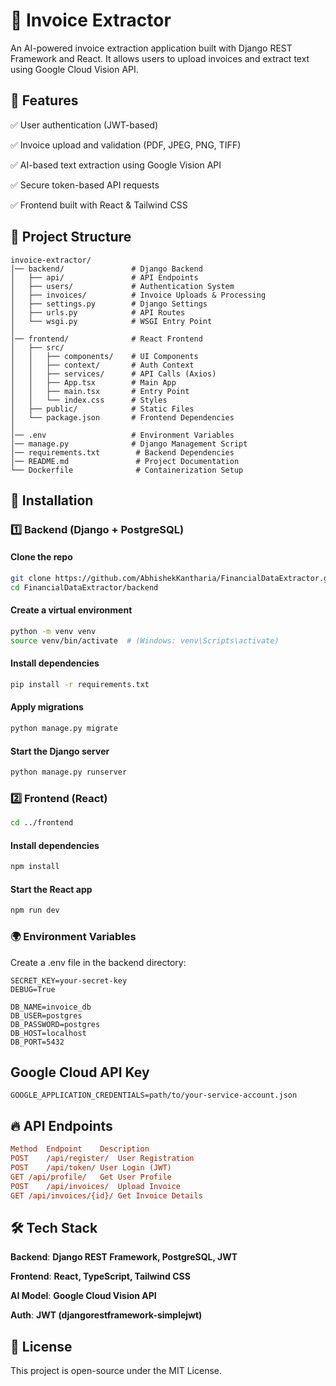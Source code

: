 # 📄 Invoice Extractor

An AI-powered invoice extraction application built with Django REST Framework and React. It allows users to upload invoices and extract text using Google Cloud Vision API.

## 🚀 Features

✅ User authentication (JWT-based)

✅ Invoice upload and validation (PDF, JPEG, PNG, TIFF)

✅ AI-based text extraction using Google Vision API

✅ Secure token-based API requests

✅ Frontend built with React & Tailwind CSS

## 📂 Project Structure


```
invoice-extractor/
│── backend/               # Django Backend
│   ├── api/               # API Endpoints
│   ├── users/             # Authentication System
│   ├── invoices/          # Invoice Uploads & Processing
│   ├── settings.py        # Django Settings
│   ├── urls.py            # API Routes
│   └── wsgi.py            # WSGI Entry Point
│
│── frontend/              # React Frontend
│   ├── src/
│   │   ├── components/    # UI Components
│   │   ├── context/       # Auth Context
│   │   ├── services/      # API Calls (Axios)
│   │   ├── App.tsx        # Main App
│   │   ├── main.tsx       # Entry Point
│   │   └── index.css      # Styles
│   ├── public/            # Static Files
│   └── package.json       # Frontend Dependencies
│
│── .env                   # Environment Variables
│── manage.py              # Django Management Script
│── requirements.txt        # Backend Dependencies
│── README.md               # Project Documentation
└── Dockerfile              # Containerization Setup
```

## 🔧 Installation

### 1️⃣ Backend (Django + PostgreSQL)

#### Clone the repo

```sh
git clone https://github.com/AbhishekKantharia/FinancialDataExtractor.git
cd FinancialDataExtractor/backend
```

#### Create a virtual environment

```sh
python -m venv venv
source venv/bin/activate  # (Windows: venv\Scripts\activate)
```

#### Install dependencies

```sh
pip install -r requirements.txt
```

#### Apply migrations

```sh
python manage.py migrate
```

#### Start the Django server

```sh
python manage.py runserver
```

### 2️⃣ Frontend (React)

```sh
cd ../frontend
```

#### Install dependencies

```bash
npm install
```

#### Start the React app

```bash
npm run dev
```

### 🌍 Environment Variables

Create a .env file in the backend directory:

```env
SECRET_KEY=your-secret-key
DEBUG=True

DB_NAME=invoice_db
DB_USER=postgres
DB_PASSWORD=postgres
DB_HOST=localhost
DB_PORT=5432
```

## Google Cloud API Key

```env
GOOGLE_APPLICATION_CREDENTIALS=path/to/your-service-account.json
```

## 🔥 API Endpoints

```ini
Method	Endpoint	Description
POST	/api/register/	User Registration
POST	/api/token/	User Login (JWT)
GET	/api/profile/	Get User Profile
POST	/api/invoices/	Upload Invoice
GET	/api/invoices/{id}/	Get Invoice Details
```

## 🛠 Tech Stack

****Backend****: __Django REST Framework, PostgreSQL, JWT__

****Frontend****: __React, TypeScript, Tailwind CSS__

****AI Model****: __Google Cloud Vision API__

****Auth****: __JWT (djangorestframework-simplejwt)__


## 📝 License

This project is open-source under the MIT License.
